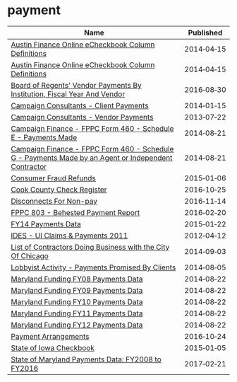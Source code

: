 # payment

Name | Published
---- | ---------
[Austin Finance Online eCheckbook Column Definitions](../datasets/567b-4d24.md) | 2014&#x2011;04&#x2011;15
[Austin Finance Online eCheckbook Column Definitions](../datasets/567b-4d24.md) | 2014&#x2011;04&#x2011;15
[Board of Regents' Vendor Payments By Institution, Fiscal Year And Vendor](../datasets/y3id-d73d.md) | 2016&#x2011;08&#x2011;30
[Campaign Consultants - Client Payments](../datasets/tc9q-72uj.md) | 2014&#x2011;01&#x2011;15
[Campaign Consultants - Vendor Payments](../datasets/ewuz-v3y2.md) | 2013&#x2011;07&#x2011;22
[Campaign Finance - FPPC Form 460 - Schedule E - Payments Made](../datasets/hc26-j9if.md) | 2014&#x2011;08&#x2011;21
[Campaign Finance - FPPC Form 460 - Schedule G - Payments Made by an Agent or Independent Contractor](../datasets/6iqh-u3hk.md) | 2014&#x2011;08&#x2011;21
[Consumer Fraud Refunds](../datasets/b37c-2vmj.md) | 2015&#x2011;01&#x2011;06
[Cook County Check Register](../datasets/gywr-fjeh.md) | 2016&#x2011;10&#x2011;25
[Disconnects For Non-pay](../datasets/vqjt-678g.md) | 2016&#x2011;11&#x2011;14
[FPPC 803 - Behested Payment Report](../datasets/2nqb-h7k4.md) | 2016&#x2011;02&#x2011;20
[FY14 Payments Data](../datasets/8xda-39tn.md) | 2015&#x2011;01&#x2011;22
[IDES - UI Claims & Payments 2011](../datasets/j8nk-ypur.md) | 2012&#x2011;04&#x2011;12
[List of Contractors Doing Business with the City Of Chicago](../datasets/5wd9-d675.md) | 2014&#x2011;09&#x2011;03
[Lobbyist Activity - Payments Promised By Clients](../datasets/s2fy-y3my.md) | 2014&#x2011;08&#x2011;05
[Maryland Funding FY08 Payments Data](../datasets/s5um-72q3.md) | 2014&#x2011;08&#x2011;22
[Maryland Funding FY09 Payments Data](../datasets/6m3w-wpyf.md) | 2014&#x2011;08&#x2011;22
[Maryland Funding FY10 Payments Data](../datasets/nzxu-igpz.md) | 2014&#x2011;08&#x2011;22
[Maryland Funding FY11 Payments Data](../datasets/na74-jvan.md) | 2014&#x2011;08&#x2011;22
[Maryland Funding FY12 Payments Data](../datasets/4we7-9k2i.md) | 2014&#x2011;08&#x2011;22
[Payment Arrangements](../datasets/qhxa-cink.md) | 2016&#x2011;10&#x2011;24
[State of Iowa Checkbook](../datasets/cyqb-8ina.md) | 2015&#x2011;01&#x2011;05
[State of Maryland Payments Data: FY2008 to FY2016](../datasets/gja3-vy5r.md) | 2017&#x2011;02&#x2011;21

